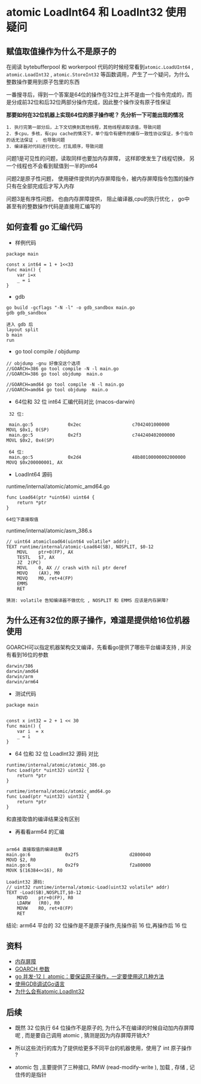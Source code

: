 # atomic LoadInt64 和 LoadInt32 使用疑问

## 赋值取值操作为什么不是原子的


在阅读 bytebufferpool 和 workerpool 代码的时候经常看到`atomic.LoadUInt64` , `atomic.LoadInt32` , `atomic.StoreInt32` 等函数调用，产生了一个疑问，为什么整数操作要用到原子包里的东西



一番搜寻后，得到一个答案是64位的操作在32位上并不是由一个指令完成的，而是分成前32位和后32位两部分操作完成，因此整个操作没有原子性保证


**那要如何在32位机器上实现64位的原子操作呢？ 先分析一下可能出现的情况**

```
1. 执行完第一部分后，上下文切换到其他线程，其他线程读取该值，导致问题
2. 多cpu，多核，有cpu cache的情况下，单个指令有硬件的缓存一致性协议保证，多个指令的话无法保证 ， 也导致问题
3. 编译器对代码进行优化，打乱顺序，导致问题
```

问题1是可见性的问题，读取同样也要加内存屏障， 这样即使发生了线程切换， 另一个线程也不会看到赋值到一半的int64

问题2是原子性问题， 使用硬件提供的内存屏障指令，被内存屏障指令包围的操作只有在全部完成后才写入内存

问题3是有序性问题， 也由内存屏障提供， 阻止编译器,cpu的执行优化 ， go中甚至有的整数操作代码是直接用汇编写的


## 如何查看 go 汇编代码

- 样例代码
```
package main

const x int64 = 1 + 1<<33
func main() {
	var i=x
	_ = i
}
```

- gdb

```
go build -gcflags "-N -l" -o gdb_sandbox main.go
gdb gdb_sandbox

进入 gdb 后
layout split
b main
run
```

- go tool compile / objdump
```
// objdump -gnu 好像没这个选项
//GOARCH=386 go tool compile -N -l main.go
//GOARCH=386 go tool objdump  main.o

//GOARCH=amd64 go tool compile -N -l main.go
//GOARCH=amd64 go tool objdump  main.o
```

- 64位和 32 位 int64 汇编代码对比 (macos-darwin)

```
 32 位:
 
 main.go:5             0x2ec                   c7042401000000          MOVL $0x1, 0(SP)        
 main.go:5             0x2f3                   c744240402000000        MOVL $0x2, 0x4(SP)
 
 64 位:
 main.go:5             0x2d4                   48b80100000002000000    MOVQ $0x200000001, AX

```


- LoadInt64 源码

runtime/internal/atomic/atomic_amd64.go
```
func Load64(ptr *uint64) uint64 {
	return *ptr
}

64位下直接取值

```

runtime/internal/atomic/asm_386.s
```
// uint64 atomicload64(uint64 volatile* addr);
TEXT runtime∕internal∕atomic·Load64(SB), NOSPLIT, $0-12
	MOVL	ptr+0(FP), AX
	TESTL	$7, AX
	JZ	2(PC)
	MOVL	0, AX // crash with nil ptr deref
	MOVQ	(AX), M0
	MOVQ	M0, ret+4(FP)
	EMMS
	RET

猜测: volatile 告知编译器不做优化 , NOSPLIT 和 EMMS 应该是内存屏障?    
```




## 为什么还有32位的原子操作，难道是提供给16位机器使用


GOARCH可以指定机器架构交叉编译，先看看go提供了哪些平台编译支持 , 并没有看到16位的参数

```
darwin/386
darwin/amd64
darwin/arm
darwin/arm64
```

- 测试代码
```
package main


const x int32 = 2 + 1 << 30
func main() {
	var i  = x
	_ = i
}
```

- 64 位和 32 位 LoadInt32 源码 对比
```
runtime/internal/atomic/atomic_386.go
func Load(ptr *uint32) uint32 {
	return *ptr
}

runtime/internal/atomic/atomic_amd64.go
func Load(ptr *uint32) uint32 {
	return *ptr
}

```
和直接取值的编译结果没有区别


- 再看看arm64 的汇编

```

arm64 直接取值的编译结果
main.go:6             0x2f5                   d2800040                MOVD $2, R0             
main.go:6             0x2f9                   f2a80000                MOVK $(16384<<16), R0

Loadint32 源码:
// uint32 runtime∕internal∕atomic·Load(uint32 volatile* addr)
TEXT ·Load(SB),NOSPLIT,$0-12
	MOVD	ptr+0(FP), R0
	LDARW	(R0), R0
	MOVW	R0, ret+8(FP)
	RET

```
结论: arm64 平台的 32 位操作是不是原子操作,先操作前 16 位,再操作后 16 位





## 资料

- [内存屏障](https://zh.wikipedia.org/wiki/%E5%86%85%E5%AD%98%E5%B1%8F%E9%9A%9C)
- [GOARCH 参数](https://liqiang.io/post/view-all-GOOS-and-GOARCH-for-go-3c2beacc)
- [go 并发-12丨 atomic：要保证原子操作，一定要使用这几种方法]()
- [使用GDB调试Go语言](https://www.cnblogs.com/beyondblog/p/4423173.html)
- [为什么会有atomic.LoadInt32](https://blog.huoding.com/2021/10/08/958)



## 后续

- 既然 32 位执行 64 位操作不是原子的, 为什么不在编译的时候自动加内存屏障呢 , 而是要自己调用 atomic , 猜测是因为内存屏障开销大?

- 所以这些流行的库为了提供给更多不同平台的机器使用，使用了 int 原子操作 ?

- atomic 包 ,主要提供了三种接口, RMW (read-modify-write ), 加载 , 存储 , 记住传的是指针